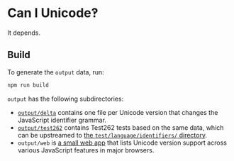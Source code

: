 # Can I Unicode‽

It depends.

## Build

To generate the `output` data, run:

```sh
npm run build
```

`output` has the following subdirectories:

- [`output/delta`](https://github.com/mathiasbynens/caniunicode/tree/main/output/delta) contains one file per Unicode version that changes the JavaScript identifier grammar.
- [`output/test262`](https://github.com/mathiasbynens/caniunicode/tree/main/output/test262) contains Test262 tests based on the same data, which can be upstreamed to [the `test/language/identifiers/` directory](https://github.com/tc39/test262/tree/master/test/language/identifiers).
- `output/web` is [a small web app](https://mathiasbynens.github.io/caniunicode/) that lists Unicode version support across various JavaScript features in major browsers.
